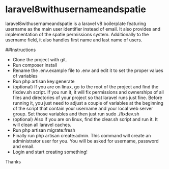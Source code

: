 # laravel8withusernameandspatie

laravel8withusernameandspatie  is a laravel v8 boilerplate featuring username as the main user identifier instead of email. It also provides and implementation of the spatie permissions system. Additionally to the username field, it also handles first name and last name of users.

##Instructions
- Clone the project with git.
- Run composer install
- Rename the .env.example file to .env and edit it to set the proper values of variables
- Run php artisan key:generate
- (optional) If you are on linux, go to the root of the project and find  the fixdev.sh script. If you run it, it will fix permissions and ownerships of all files and directories of your project so that laravel runs just fine. Before running it, you just need to adjust a couple of variables at the beginning of the script that contain your username and your local web server group. Set those variables and then just run sudo ./fixdev.sh
- (optional) Also if you are on linux, find the clear.sh script and run it. It will clean all laravel caches. 
- Run  php artisan migrate:fresh
- Finally run php artisan create:admin. This command will create an administrator user for you. You will be asked for username, password and email.
- Login and start creating something!

Thanks




